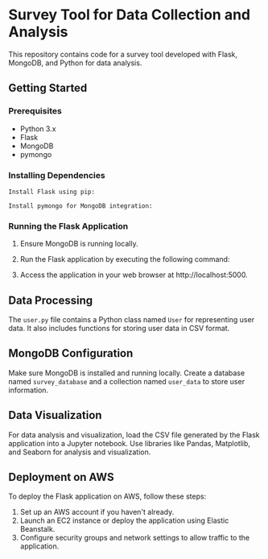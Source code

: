 # Survey Tool for Data Collection and Analysis

This repository contains code for a survey tool developed with Flask, MongoDB, and Python for data analysis.

## Getting Started

### Prerequisites

- Python 3.x
- Flask
- MongoDB
- pymongo

### Installing Dependencies

`Install Flask using pip:`

`Install pymongo for MongoDB integration:`


### Running the Flask Application

1. Ensure MongoDB is running locally.
2. Run the Flask application by executing the following command:


3. Access the application in your web browser at http://localhost:5000.

## Data Processing

The `user.py` file contains a Python class named `User` for representing user data. It also includes functions for storing user data in CSV format.

## MongoDB Configuration

Make sure MongoDB is installed and running locally. Create a database named `survey_database` and a collection named `user_data` to store user information.

## Data Visualization

For data analysis and visualization, load the CSV file generated by the Flask application into a Jupyter notebook. Use libraries like Pandas, Matplotlib, and Seaborn for analysis and visualization.

## Deployment on AWS

To deploy the Flask application on AWS, follow these steps:

1. Set up an AWS account if you haven't already.
2. Launch an EC2 instance or deploy the application using Elastic Beanstalk.
3. Configure security groups and network settings to allow traffic to the application.

